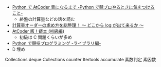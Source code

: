 - [Python で AtCoder 青になるまで -Python で競プロやるときに気をつけること-](https://qiita.com/Kentaro_okumura/items/a6917572756a2e3c0da9)
  - 終盤の計算量などの話を読む
- [計算量オーダーの求め方を総整理！ 〜 どこから log が出て来るか 〜](https://qiita.com/drken/items/872ebc3a2b5caaa4a0d0)
- [AtCoder 版！蟻本 (初級編)](https://qiita.com/drken/items/e77685614f3c6bf86f44)
  - 初級は C 問題くらいが多め
- [Python で競技プログラミング -ライブラリ編-](https://qiita.com/Kentaro_okumura/items/5b95b767a2e691cd5482#2-collections)
- D 埋め

Collections deque
Collections counter
Itertools accumulate
素数判定
素因数

